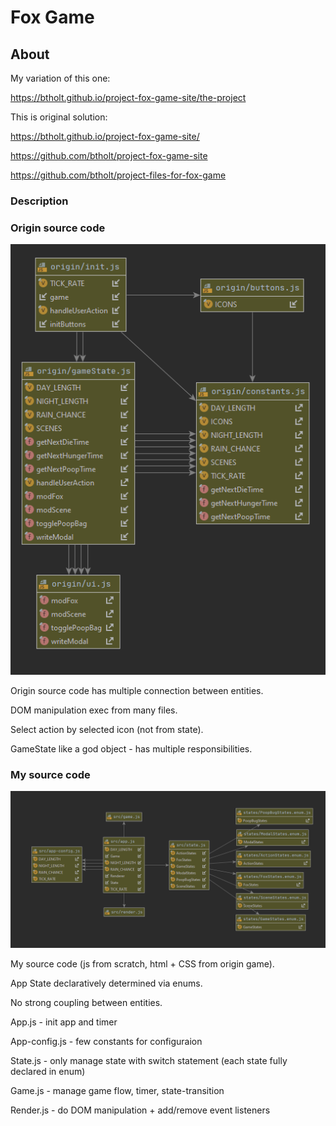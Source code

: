 # Fox Game

## About

My variation of this one:

https://btholt.github.io/project-fox-game-site/the-project

This is original solution:

https://btholt.github.io/project-fox-game-site/

https://github.com/btholt/project-fox-game-site

https://github.com/btholt/project-files-for-fox-game

### Description

### Origin source code

![](./images/origin-source-code.PNG)

Origin source code has multiple connection between entities.

DOM manipulation exec from many files.

Select action by selected icon (not from state).

GameState like a god object - has multiple responsibilities.

### My source code

![](./images/my-source-code.PNG)

My source code (js from scratch, html + CSS from origin game).

App State declaratively determined via enums.

No strong coupling between entities.

App.js - init app and timer

App-config.js - few constants for configuraion

State.js - only manage state with switch statement (each state fully declared in enum)

Game.js - manage game flow, timer, state-transition

Render.js - do DOM manipulation + add/remove event listeners
